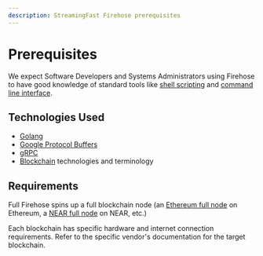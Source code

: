 ```yaml
---
description: StreamingFast Firehose prerequisites
---
```


# Prerequisites

We expect Software Developers and Systems Administrators using Firehose to have good knowledge of standard tools like [shell scripting](https://en.wikipedia.org/wiki/Shell\_script) and [command line interface](https://en.wikipedia.org/wiki/Command-line\_interface).

## Technologies Used

* [Golang](https://go.dev/)
* [Google Protocol Buffers](https://developers.google.com/protocol-buffers)
* [gRPC](https://grpc.io/)
* [Blockchain](https://en.wikipedia.org/wiki/Blockchain) technologies and terminology

## Requirements

Full Firehose spins up a full blockchain node (an [Ethereum full node](https://ethereum.org/en/run-a-node/) on Ethereum, a [NEAR full node](https://near-nodes.io/rpc) on NEAR, etc.)

Each blockchain has specific hardware and internet connection requirements. Refer to the specific vendor's documentation for the target blockchain.
